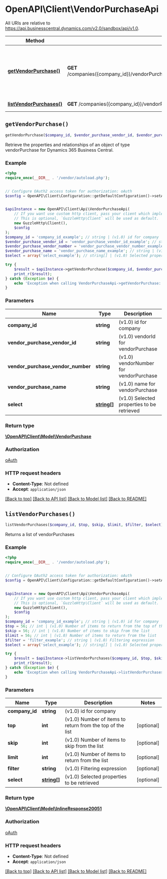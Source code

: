 # OpenAPI\Client\VendorPurchaseApi

All URIs are relative to https://api.businesscentral.dynamics.com/v2.0/sandbox/api/v1.0.

Method | HTTP request | Description
------------- | ------------- | -------------
[**getVendorPurchase()**](VendorPurchaseApi.md#getVendorPurchase) | **GET** /companies({company_id})/vendorPurchases({vendorPurchase_vendorId},&#39;{vendorPurchase_vendorNumber}&#39;,&#39;{vendorPurchase_name}&#39;) | Retrieve the properties and relationships of an object of type vendorPurchase for Dynamics 365 Business Central.
[**listVendorPurchases()**](VendorPurchaseApi.md#listVendorPurchases) | **GET** /companies({company_id})/vendorPurchases | Returns a list of vendorPurchases


## `getVendorPurchase()`

```php
getVendorPurchase($company_id, $vendor_purchase_vendor_id, $vendor_purchase_vendor_number, $vendor_purchase_name, $select): \OpenAPI\Client\Model\VendorPurchase
```

Retrieve the properties and relationships of an object of type vendorPurchase for Dynamics 365 Business Central.

### Example

```php
<?php
require_once(__DIR__ . '/vendor/autoload.php');


// Configure OAuth2 access token for authorization: oAuth
$config = OpenAPI\Client\Configuration::getDefaultConfiguration()->setAccessToken('YOUR_ACCESS_TOKEN');


$apiInstance = new OpenAPI\Client\Api\VendorPurchaseApi(
    // If you want use custom http client, pass your client which implements `GuzzleHttp\ClientInterface`.
    // This is optional, `GuzzleHttp\Client` will be used as default.
    new GuzzleHttp\Client(),
    $config
);
$company_id = 'company_id_example'; // string | (v1.0) id for company
$vendor_purchase_vendor_id = 'vendor_purchase_vendor_id_example'; // string | (v1.0) vendorId for vendorPurchase
$vendor_purchase_vendor_number = 'vendor_purchase_vendor_number_example'; // string | (v1.0) vendorNumber for vendorPurchase
$vendor_purchase_name = 'vendor_purchase_name_example'; // string | (v1.0) name for vendorPurchase
$select = array('select_example'); // string[] | (v1.0) Selected properties to be retrieved

try {
    $result = $apiInstance->getVendorPurchase($company_id, $vendor_purchase_vendor_id, $vendor_purchase_vendor_number, $vendor_purchase_name, $select);
    print_r($result);
} catch (Exception $e) {
    echo 'Exception when calling VendorPurchaseApi->getVendorPurchase: ', $e->getMessage(), PHP_EOL;
}
```

### Parameters

Name | Type | Description  | Notes
------------- | ------------- | ------------- | -------------
 **company_id** | **string**| (v1.0) id for company |
 **vendor_purchase_vendor_id** | **string**| (v1.0) vendorId for vendorPurchase |
 **vendor_purchase_vendor_number** | **string**| (v1.0) vendorNumber for vendorPurchase |
 **vendor_purchase_name** | **string**| (v1.0) name for vendorPurchase |
 **select** | [**string[]**](../Model/string.md)| (v1.0) Selected properties to be retrieved | [optional]

### Return type

[**\OpenAPI\Client\Model\VendorPurchase**](../Model/VendorPurchase.md)

### Authorization

[oAuth](../../README.md#oAuth)

### HTTP request headers

- **Content-Type**: Not defined
- **Accept**: `application/json`

[[Back to top]](#) [[Back to API list]](../../README.md#endpoints)
[[Back to Model list]](../../README.md#models)
[[Back to README]](../../README.md)

## `listVendorPurchases()`

```php
listVendorPurchases($company_id, $top, $skip, $limit, $filter, $select): \OpenAPI\Client\Model\InlineResponse20051
```

Returns a list of vendorPurchases

### Example

```php
<?php
require_once(__DIR__ . '/vendor/autoload.php');


// Configure OAuth2 access token for authorization: oAuth
$config = OpenAPI\Client\Configuration::getDefaultConfiguration()->setAccessToken('YOUR_ACCESS_TOKEN');


$apiInstance = new OpenAPI\Client\Api\VendorPurchaseApi(
    // If you want use custom http client, pass your client which implements `GuzzleHttp\ClientInterface`.
    // This is optional, `GuzzleHttp\Client` will be used as default.
    new GuzzleHttp\Client(),
    $config
);
$company_id = 'company_id_example'; // string | (v1.0) id for company
$top = 56; // int | (v1.0) Number of items to return from the top of the list
$skip = 56; // int | (v1.0) Number of items to skip from the list
$limit = 56; // int | (v1.0) Number of items to return from the list
$filter = 'filter_example'; // string | (v1.0) Filtering expression
$select = array('select_example'); // string[] | (v1.0) Selected properties to be retrieved

try {
    $result = $apiInstance->listVendorPurchases($company_id, $top, $skip, $limit, $filter, $select);
    print_r($result);
} catch (Exception $e) {
    echo 'Exception when calling VendorPurchaseApi->listVendorPurchases: ', $e->getMessage(), PHP_EOL;
}
```

### Parameters

Name | Type | Description  | Notes
------------- | ------------- | ------------- | -------------
 **company_id** | **string**| (v1.0) id for company |
 **top** | **int**| (v1.0) Number of items to return from the top of the list | [optional]
 **skip** | **int**| (v1.0) Number of items to skip from the list | [optional]
 **limit** | **int**| (v1.0) Number of items to return from the list | [optional]
 **filter** | **string**| (v1.0) Filtering expression | [optional]
 **select** | [**string[]**](../Model/string.md)| (v1.0) Selected properties to be retrieved | [optional]

### Return type

[**\OpenAPI\Client\Model\InlineResponse20051**](../Model/InlineResponse20051.md)

### Authorization

[oAuth](../../README.md#oAuth)

### HTTP request headers

- **Content-Type**: Not defined
- **Accept**: `application/json`

[[Back to top]](#) [[Back to API list]](../../README.md#endpoints)
[[Back to Model list]](../../README.md#models)
[[Back to README]](../../README.md)
